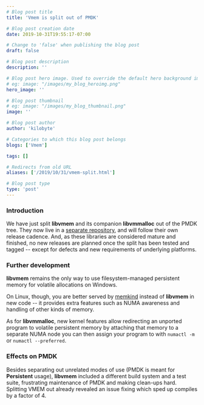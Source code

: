```yaml
---
# Blog post title
title: 'Vmem is split out of PMDK'

# Blog post creation date
date: 2019-10-31T19:55:17-07:00

# Change to 'false' when publishing the blog post
draft: false

# Blog post description
description: ''

# Blog post hero image. Used to override the default hero background image.
# eg: image: "/images/my_blog_heroimg.png"
hero_image: ''

# Blog post thumbnail
# eg: image: "/images/my_blog_thumbnail.png"
image: ''

# Blog post author
author: 'kilobyte'

# Categories to which this blog post belongs
blogs: ['Vmem']

tags: []

# Redirects from old URL
aliases: ['/2019/10/31/vmem-split.html']

# Blog post type
type: 'post'
---
```


### Introduction

We have just split **libvmem** and its companion **libvmmalloc** out of the
PMDK tree. They now live in a
[separate repository](https://github.com/pmem/vmem/), and will follow their
own release cadence. And, as these libraries are considered mature and
finished, no new releases are planned once the split has been tested and
tagged -- except for defects and new requirements of underlying platforms.

### Further development

**libvmem** remains the only way to use filesystem-managed persistent memory
for volatile allocations on Windows.

On Linux, though, you are better served by
[memkind](https://memkind.github.io/memkind/) instead of **libvmem** in new
code -- it provides extra features such as NUMA awareness and handling of
other kinds of memory.

As for **libvmmalloc**, new kernel features allow redirecting an unported
program to volatile persistent memory by attaching that memory to a separate
NUMA node you can then assign your program to with `numactl -m` or
`numactl --preferred`.

### Effects on PMDK

Besides separating out unrelated modes of use (PMDK is meant for
**Persistent** usage), **libvmem** included a different build system and
a test suite, frustrating maintenance of PMDK and making clean-ups hard.
Splitting VMEM out already revealed an issue fixing which sped up compiles
by a factor of 4.
